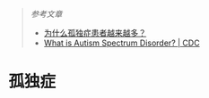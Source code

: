> *参考文章*
>
> - [为什么孤独症患者越来越多？](https://mp.weixin.qq.com/s/xkxVkZpS3F6Gt7ioh71FVA)
> - [What is Autism Spectrum Disorder? | CDC](https://www.cdc.gov/ncbddd/autism/facts.html)

# 孤独症

